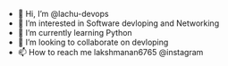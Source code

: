 - 👋 Hi, I’m @lachu-devops
- 👀 I’m interested in Software devloping and Networking
- 🌱 I’m currently learning Python
- 💞️ I’m looking to collaborate on devloping
- 📫 How to reach me lakshmanan6765 @instagram

<!---
lachu-devops/lachu-devops is a ✨ special ✨ repository because its `README.md` (this file) appears on your GitHub profile.
You can click the Preview link to take a look at your changes.
--->
